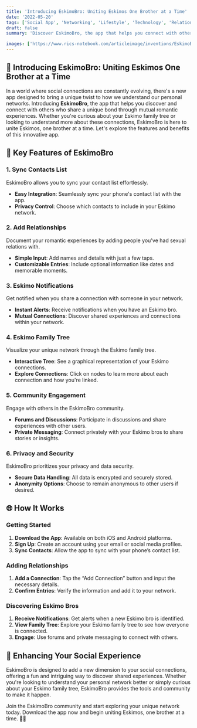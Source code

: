 ```yaml
---
title: 'Introducing EskimoBro: Uniting Eskimos One Brother at a Time'
date: '2022-05-20'
tags: ['Social App', 'Networking', 'Lifestyle', 'Technology', 'Relationships']
draft: false
summary: 'Discover EskimoBro, the app that helps you connect with others who share a unique bond through mutual romantic experiences. Sync contacts, learn about your Eskimo family tree, and build connections. Uniting Eskimos, one brother at a time. 🤝'

images: ['https://www.rics-notebook.com/articleimage/inventions/EskimoBro.png']
---
```


## 🌟 Introducing EskimoBro: Uniting Eskimos One Brother at a Time

In a world where social connections are constantly evolving, there's a new app designed to bring a unique twist to how we understand our personal networks. Introducing **EskimoBro**, the app that helps you discover and connect with others who share a unique bond through mutual romantic experiences. Whether you're curious about your Eskimo family tree or looking to understand more about these connections, EskimoBro is here to unite Eskimos, one brother at a time. Let's explore the features and benefits of this innovative app.

## 📱 Key Features of EskimoBro

### 1. **Sync Contacts List**

EskimoBro allows you to sync your contact list effortlessly.

- **Easy Integration**: Seamlessly sync your phone's contact list with the app.
- **Privacy Control**: Choose which contacts to include in your Eskimo network.

### 2. **Add Relationships**

Document your romantic experiences by adding people you've had sexual relations with.

- **Simple Input**: Add names and details with just a few taps.
- **Customizable Entries**: Include optional information like dates and memorable moments.

### 3. **Eskimo Notifications**

Get notified when you share a connection with someone in your network.

- **Instant Alerts**: Receive notifications when you have an Eskimo bro.
- **Mutual Connections**: Discover shared experiences and connections within your network.

### 4. **Eskimo Family Tree**

Visualize your unique network through the Eskimo family tree.

- **Interactive Tree**: See a graphical representation of your Eskimo connections.
- **Explore Connections**: Click on nodes to learn more about each connection and how you're linked.

### 5. **Community Engagement**

Engage with others in the EskimoBro community.

- **Forums and Discussions**: Participate in discussions and share experiences with other users.
- **Private Messaging**: Connect privately with your Eskimo bros to share stories or insights.

### 6. **Privacy and Security**

EskimoBro prioritizes your privacy and data security.

- **Secure Data Handling**: All data is encrypted and securely stored.
- **Anonymity Options**: Choose to remain anonymous to other users if desired.

## 🌐 How It Works

### Getting Started

1. **Download the App**: Available on both iOS and Android platforms.
2. **Sign Up**: Create an account using your email or social media profiles.
3. **Sync Contacts**: Allow the app to sync with your phone’s contact list.

### Adding Relationships

1. **Add a Connection**: Tap the “Add Connection” button and input the necessary details.
2. **Confirm Entries**: Verify the information and add it to your network.

### Discovering Eskimo Bros

1. **Receive Notifications**: Get alerts when a new Eskimo bro is identified.
2. **View Family Tree**: Explore your Eskimo family tree to see how everyone is connected.
3. **Engage**: Use forums and private messaging to connect with others.

## 🚀 Enhancing Your Social Experience

EskimoBro is designed to add a new dimension to your social connections, offering a fun and intriguing way to discover shared experiences. Whether you're looking to understand your personal network better or simply curious about your Eskimo family tree, EskimoBro provides the tools and community to make it happen.

Join the EskimoBro community and start exploring your unique network today. Download the app now and begin uniting Eskimos, one brother at a time. 🤝🎉
